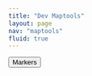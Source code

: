 ```yaml
---
title: "Dev Maptools"
layout: page
nav: "maptools"
fluid: true
---
```


<div id="parent">
    <div id="info" class="child"></div>
    <div id="controls" class="child">
        <button id="markerButton" class="button" onclick="didClickMarkerButton(event)">Markers</button>
    </div>
    <div id="map" class="child"></div>
</div>
<link rel='stylesheet' href='https://unpkg.com/maplibre-gl@4.7.1/dist/maplibre-gl.css' />
<script src='https://unpkg.com/maplibre-gl@4.7.1/dist/maplibre-gl.js'></script>
<script src="https://unpkg.com/pmtiles@3.0.6/dist/pmtiles.js"></script>
<link rel='stylesheet' href='../css/maptools.css' />
<script src="../js/maptools.js"></script>
